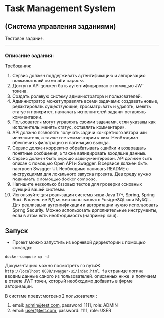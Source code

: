 # Task Management System
## (Система управления заданиями)

Тестовое задание.

*****************************
### Описание задания:

Требования:
1.	Сервис должен поддерживать аутентификацию и авторизацию пользователей по email и паролю.
2.	Доступ к API должен быть аутентифицирован с помощью JWT токена.
3.	Создать ролевую систему администратора и пользователей.
4.	Администратор может управлять всеми задачами: создавать новые, редактировать существующие, просматривать и удалять, менять статус и приоритет, назначать исполнителей задачи, оставлять комментарии.
5.	Пользователи могут управлять своими задачами, если указаны как исполнитель: менять статус, оставлять комментарии.
6.	API должно позволять получать задачи конкретного автора или исполнителя, а также все комментарии к ним. Необходимо обеспечить фильтрацию и пагинацию вывода.
7.	Сервис должен корректно обрабатывать ошибки и возвращать понятные сообщения, а также валидировать входящие данные.
8.	Сервис должен быть хорошо задокументирован. API должен быть описан с помощью Open API и Swagger. В сервисе должен быть настроен Swagger UI. Необходимо написать README с инструкциями для локального запуска проекта. Дев среду нужно поднимать с помощью docker compose.
9.	Напишите несколько базовых тестов для проверки основных функций вашей системы.
10.	Используйте для реализации системы язык Java 17+, Spring, Spring Boot. В качестве БД можно использовать PostgreSQL или MySQL. Для реализации аутентификации и авторизации нужно использовать Spring Security. Можно использовать дополнительные инструменты, если в этом есть необходимость (например кэш).


## Запуск

* Проект можно запустить из корневой дирректории с помощью команды:

```
docker-compose up -d
```

Документацию можно посмотреть по путиЖ `http://localhost:8088/swagger-ui/index.html`.
На странице логина вводим данные одного из пользователей, описанных ниже, и получаем в ответе JWT токен, который необходимо добавить в форме авторизации.

В системе предусмотрено 2 пользователя :
1) email: admin@test.com, password: 1111, role: ADMIN
2) email: user@test.com, password: 1111, role: USER
